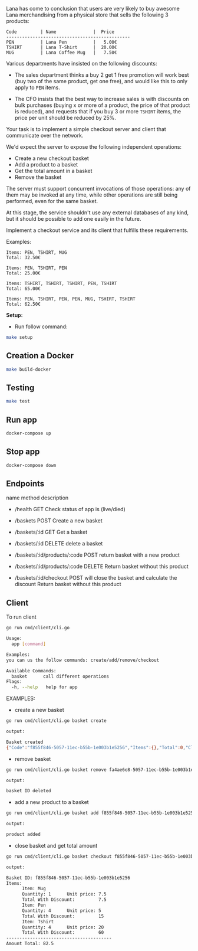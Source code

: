 Lana has come to conclusion that users are very likely to buy awesome Lana merchandising from a physical store that sells the following 3 products:

```
Code         | Name              |  Price
-----------------------------------------------
PEN          | Lana Pen          |   5.00€
TSHIRT       | Lana T-Shirt      |  20.00€
MUG          | Lana Coffee Mug   |   7.50€
```

Various departments have insisted on the following discounts:

 * The sales department thinks a buy 2 get 1 free promotion will work best (buy two of the same product, get one free), and would like this to only apply to `PEN` items.

 * The CFO insists that the best way to increase sales is with discounts on bulk purchases (buying x or more of a product, the price of that product is reduced), and requests that if you buy 3 or more `TSHIRT` items, the price per unit should be reduced by 25%.

Your task is to implement a simple checkout server and client that communicate over the network.

We'd expect the server to expose the following independent operations:

- Create a new checkout basket
- Add a product to a basket
- Get the total amount in a basket
- Remove the basket

The server must support concurrent invocations of those operations: any of them may be invoked at any time, while other operations are still being performed, even for the same basket.

At this stage, the service shouldn't use any external databases of any kind, but it should be possible to add one easily in the future.

Implement a checkout service and its client that fulfills these requirements.

Examples:

    Items: PEN, TSHIRT, MUG
    Total: 32.50€

    Items: PEN, TSHIRT, PEN
    Total: 25.00€

    Items: TSHIRT, TSHIRT, TSHIRT, PEN, TSHIRT
    Total: 65.00€

    Items: PEN, TSHIRT, PEN, PEN, MUG, TSHIRT, TSHIRT
    Total: 62.50€

**Setup:**
- Run follow command:
~~~bash
make setup
~~~

## Creation a Docker

~~~bash
make build-docker
~~~

## Testing

~~~bash
make test
~~~

## Run app

~~~bash
docker-compose up
~~~

## Stop app

~~~bash
docker-compose down
~~~

## Endpoints

name                                   method          description
- /health                              GET             Check status of app is (live/died)

- /baskets                             POST            Create a new basket
- /baskets/:id                         GET             Get a basket
- /baskets/:id                         DELETE          delete a basket

- /baskets/:id/products/:code          POST            return basket with a new product 

- /baskets/:id/products/:code          DELETE          Return basket without this product

- /baskets/:id/checkout                POST            will close the basket and calculate the discount
                                                       Return basket without this product


## Client

To run client
~~~bash
go run cmd/client/cli.go

Usage:
  app [command]

Examples:
you can us the follow commands: create/add/remove/checkout

Available Commands:
  basket      call different operations
Flags:
  -h, --help   help for app


~~~
EXAMPLES:

* create a new basket
~~~bash
go run cmd/client/cli.go basket create

output:

Basket created
{"Code":"f855f846-5057-11ec-b55b-1e003b1e5256","Items":{},"Total":0,"Close":false}
~~~

* remove basket
~~~bash
go run cmd/client/cli.go basket remove fa4ae6e8-5057-11ec-b55b-1e003b1e5256

output:

basket ID deleted
~~~

* add a new product to a basket
~~~bash
go run cmd/client/cli.go basket add f855f846-5057-11ec-b55b-1e003b1e5256 Pen

output:

product added
~~~

* close basket and get total amount
~~~bash
go run cmd/client/cli.go basket checkout f855f846-5057-11ec-b55b-1e003b1e5256

output:

Basket ID: f855f846-5057-11ec-b55b-1e003b1e5256
Items:
      Item: Mug
      Quantity: 1      Unit price: 7.5
      Total With Discount:         7.5
      Item: Pen
      Quantity: 4      Unit price: 5
      Total With Discount:         15
      Item: Tshirt
      Quantity: 4      Unit price: 20
      Total With Discount:         60
----------------------------------------
Amount Total: 82.5

~~~

